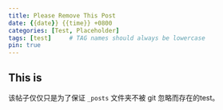 ```yaml
---
title: Please Remove This Post
date: {{date}} {{time}} +0800
categories: [Test, Placeholder]
tags: [test]     # TAG names should always be lowercase
pin: true
---
```


## This is 

该帖子仅仅只是为了保证 `_posts` 文件夹不被 git 忽略而存在的test。
